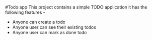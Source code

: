 #Todo app
This project contains a simple TODO application
it has the following features -

- Anyone can create a todo
- Anyone user can see their existing todos
- Anyone user can mark as done todo
